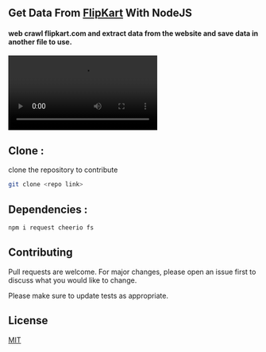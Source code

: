 ## Get Data From [FlipKart](https://www.flipkart.com/search?q=mobiles) With NodeJS

#### web crawl flipkart.com and extract data from the website and save data in another file to use.


![caption](./github.webm)
## Clone : 

clone the repository to contribute

```bash
git clone <repo link>
```

## Dependencies : 

```bash
npm i request cheerio fs
```

## Contributing
Pull requests are welcome. For major changes, please open an issue first to discuss what you would like to change.

Please make sure to update tests as appropriate.

## License
[MIT](https://choosealicense.com/licenses/mit/)
